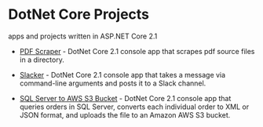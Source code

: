 # DotNet Core Projects
apps and projects written in ASP.NET Core 2.1

- [PDF Scraper](/pdf-scraper) - DotNet Core 2.1 console app that scrapes pdf source files in a directory.

- [Slacker](/slacker) - DotNet Core 2.1 console app that takes a message via command-line arguments and posts it to a Slack channel.

- [SQL Server to AWS S3 Bucket](/sql2s3) - DotNet Core 2.1 console app that queries orders in SQL Server, converts each individual order to XML or JSON format, and uploads the file to an Amazon AWS S3 bucket.
